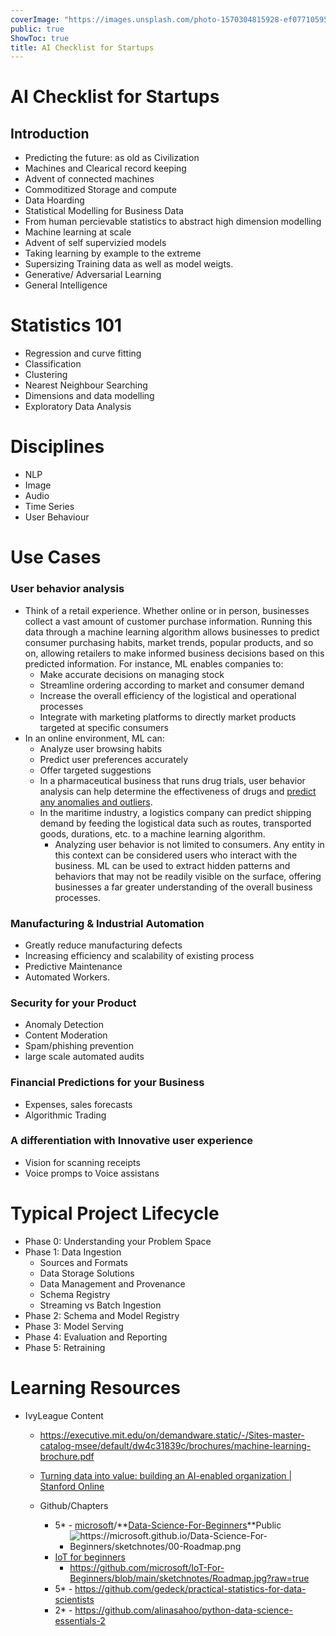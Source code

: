 ```yaml
---
coverImage: "https://images.unsplash.com/photo-1570304815928-ef0771059599"
public: true
ShowToc: true
title: AI Checklist for Startups
---
```


# AI Checklist for Startups

## Introduction

- Predicting the future: as old as Civilization
- Machines and Clearical record keeping
- Advent of connected machines
- Commoditized Storage and compute
- Data Hoarding
- Statistical Modelling for Business Data
- From human percievable statistics to abstract high dimension modelling
- Machine learning at scale
- Advent of self supervizied models
- Taking learning by example to the extreme
- Supersizing Training data as well as model weigts.
- Generative/ Adversarial Learning
- General Intelligence

# Statistics 101

- Regression and curve fitting
- Classification
- Clustering
- Nearest Neighbour Searching
- Dimensions and data modelling
- Exploratory Data Analysis

# Disciplines

- NLP
- Image
- Audio
- Time Series
- User Behaviour

# Use Cases

### User behavior analysis

- Think of a retail experience. Whether online or in person, businesses collect a vast amount of customer purchase information. Running this data through a machine learning algorithm allows businesses to predict consumer purchasing habits, market trends, popular products, and so on, allowing retailers to make informed business decisions based on this predicted information. For instance, ML enables companies to:
  - Make accurate decisions on managing stock
  - Streamline ordering according to market and consumer demand
  - Increase the overall efficiency of the logistical and operational processes
  - Integrate with marketing platforms to directly market products targeted at specific consumers
- In an online environment, ML can:
  - Analyze user browsing habits
  - Predict user preferences accurately
  - Offer targeted suggestions
  - In a pharmaceutical business that runs drug trials, user behavior analysis can help determine the effectiveness of drugs and [predict any anomalies and outliers](https://www.bmc.com/blogs/machine-learning-anomaly-detection/).
  - In the maritime industry, a logistics company can predict shipping demand by feeding the logistical data such as routes, transported goods, durations, etc. to a machine learning algorithm.
    - Analyzing user behavior is not limited to consumers. Any entity in this context can be considered users who interact with the business. ML can be used to extract hidden patterns and behaviors that may not be readily visible on the surface, offering businesses a far greater understanding of the overall business processes.

### Manufacturing & Industrial Automation

- Greatly reduce manufacturing defects
- Increasing efficiency and scalability of existing process
- Predictive Maintenance
- Automated Workers.

### Security for your Product

- Anomaly Detection
- Content Moderation
- Spam/phishing prevention
- large scale automated audits

### Financial Predictions for your Business

- Expenses, sales forecasts
- Algorithmic Trading

### A differentiation with Innovative user experience

- Vision for scanning receipts
- Voice promps to Voice assistans

# Typical Project Lifecycle

- Phase 0: Understanding your Problem Space
- Phase 1: Data Ingestion
  - Sources and Formats
  - Data Storage Solutions
  - Data Management and Provenance
  - Schema Registry
  - Streaming vs Batch Ingestion
- Phase 2: Schema and Model Registry
- Phase 3: Model Serving
- Phase 4: Evaluation and Reporting
- Phase 5: Retraining

# Learning Resources

- IvyLeague Content
  - https://executive.mit.edu/on/demandware.static/-/Sites-master-catalog-msee/default/dw4c31839c/brochures/machine-learning-brochure.pdf
  - [Turning data into value: building an AI-enabled organization \| Stanford Online](https://online.stanford.edu/turning-data-value-building-ai-enabled-organization)

  - Github/Chapters
    - 5\* - [microsoft](https://github.com/microsoft)/**[Data-Science-For-Beginners](https://github.com/microsoft/Data-Science-For-Beginners)**Public
      - ![](https://microsoft.github.io/Data-Science-For-Beginners/sketchnotes/00-Roadmap.png "https://microsoft.github.io/Data-Science-For-Beginners/sketchnotes/00-Roadmap.png")
    - [IoT for beginners](https://github.com/microsoft/IoT-For-Beginners)
      - <https://github.com/microsoft/IoT-For-Beginners/blob/main/sketchnotes/Roadmap.jpg?raw=true>
    - 5\* - <https://github.com/gedeck/practical-statistics-for-data-scientists>
    - 2\* - <https://github.com/alinasahoo/python-data-science-essentials-2>
